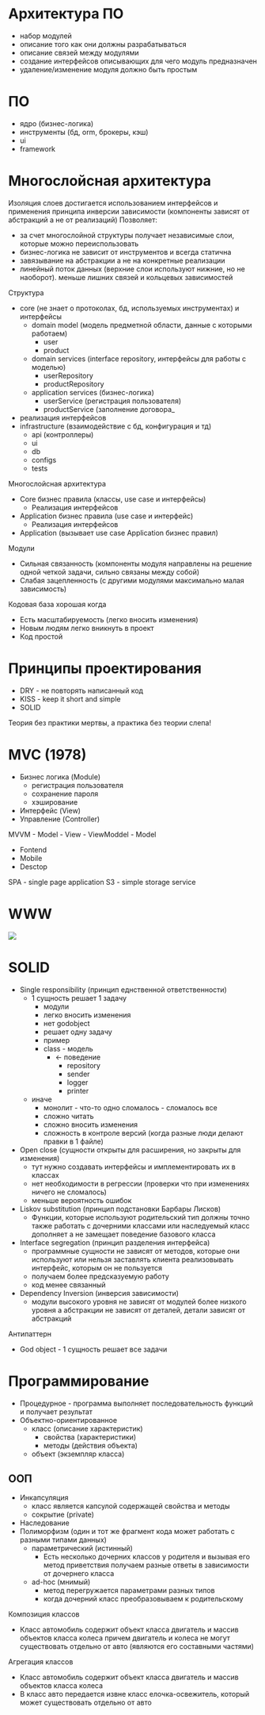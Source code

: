 # Архитектура ПО
- набор модулей
- описание того как они должны разрабатываться
- описание связей между модулями
- создание интерфейсов описывающих для чего модуль предназначен
-  удаление/изменение модуля должно быть простым

# ПО
- ядро (бизнес-логика)
- инструменты (бд, orm, брокеры, кэш)
- ui
- framework

# Многослойсная архитектура
Изоляция слоев достигается использованием интерфейсов и применения принципа инверсии зависимости (компоненты зависят от абстракций а не от реализаций)
Позволяет: 
- за счет многослойной структуры получает независимые слои, которые можно переиспользовать
- бизнес-логика не зависит от инструментов и всегда статична
- завязывание на абстракции а не на конкретные реализации
- линейный поток данных (верхние слои используют нижние, но не наоборот). меньше лишних связей и кольцевых зависимостей

Структура
- core (не знает о протоколах, бд, используемых инструментах) и интерфейсы
	- domain model (модель предметной области, данные с которыми работаем)
		- user
		- product
	- domain services (interface repository, интерфейсы для работы с моделью)
		- userRepository
		- productRepository
	- application services (бизнес-логика)
		- userService (регистрация пользователя)
		- productService (заполнение договора_
- реализация интерфейсов
- infrastructure (взаимодействие с бд, конфигурация и тд)
	- api (контроллеры)
	- ui
	- db
	- configs
	- tests

Многослойсная архитектура
- Core бизнес правила (классы, use case и интерфейсы)
	- Реализация интерфейсов
- Application бизнес правила (use case и интерфейс)
	- Реализация интерфейсов
- Application (вызывает use case Application бизнес правил)

Модули
- Сильная связанность (компоненты модуля направлены на решение одной четкой задачи, сильно связаны между собой)
- Слабая зацепленность (с другими модулями максимально малая зависимость)

Кодовая база хорошая когда
- Есть масштабируемость (легко вносить изменения)
- Новым людям легко вникнуть в проект
- Код простой

# Принципы проектирования
- DRY - не повторять написанный код
- KISS - keep it short and simple
- SOLID

Теория без практики мертвы, а практика без теории слепа!

# MVC (1978)
- Бизнес логика (Module)
	- регистрация пользователя
	- сохранение пароля
	- хэширование
- Интерфейс (View)
- Управление (Controller)

MVVM - Model - View - ViewModdel - Model
- Fontend
- Mobile
- Desctop

SPA - single page application
S3 - simple storage service

# WWW 
![](arcwww.png)

# SOLID
- Single responsibility (принцип еднственной ответственности)
	- 1 сущность решает 1 задачу 
		- модули
		- легко вносить изменения
		- нет godobject
		- решает одну задачу
		- пример
		- class - модель
			- <- поведение
				- repository
				- sender
				- logger
				- printer
	- иначе
		- монолит - что-то одно сломалось - сломалось все
		- сложно читать
		- сложно вносить изменения
		- сложность в контроле версий (когда разные люди делают правки в 1 файле)
- Open close (сущности открыты для расширения, но закрыты для изменения)
	- тут нужно создавать интерфейсы и имплементировать их в классах
	- нет необходимости в регрессии (проверки что при изменениях ничего не сломалось)
	- меньше вероятность ошибок
- Liskov substitution (принцип подстановки Барбары Лисков)
	- Функции, которые используют родительский тип должны точно также работать с дочерними классами или наследуемый класс дополняет а не замещает поведение базового класса
- Interface segregation (принцип разделения интерфейса)
	- программные сущности не зависят от методов, которые они используют или нельзя заставлять клиента реализовывать интерфейс, которым он не пользуется
	- получаем более предсказуемую работу
	- код менее связанный
- Dependency Inversion (инверсия зависимости)
	- модули высокого уровня не зависят от модулей более низкого уровня а абстракции не зависят от деталей, детали зависят от абстракций

Антипаттерн
- God object - 1 сущность решает все задачи

# Программирование
- Процедурное - программа выполняет последовательность функций и получает результат
- Объектно-ориентированное
	- класс (описание характеристик)
		- свойства (характеристики)
		- методы (действия объекта)
	- объект (экземпляр класса)

## ООП
- Инкапсуляция
	- класс является капсулой содержащей свойства и методы
	- сокрытие (private)
- Наследование
- Полиморфизм (один и тот же фрагмент кода может работать с разными типами данных)
	- параметрический (истинный)
		- Есть несколько дочерних классов у родителя и вызывая его метод приветствия получаем разные ответы в зависимости от дочернего класса
	- ad-hoc (мнимый)
		- метод перегружается параметрами разных типов
		- когда дочерний класс преобразовываем к родительскому

Композиция классов 
- Класс автомобиль содержит объект класса двигатель и массив объектов класса колеса причем двигатель и колеса не могут существовать отдельно от авто (являются его составными частями)

Агрегация классов
- Класс автомобиль содержит объект класса двигатель и массив объектов класса колеса 
- В класс авто передается извне класс елочка-освежитель, который может существовать отдельно от авто
